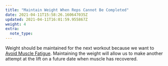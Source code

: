 ```yaml
---
title: "Maintain Weight When Reps Cannot Be Completed"
date: 2021-04-11T15:58:26.160647035Z
updated: 2021-04-11T16:01:59.955867Z
weight: 4
extra:
  note_type:  
---
```


Weight should be maintained for the next workout because we want to [Avoid Muscle Fatigue](@/garden/weightlifting/avoid-muscle-fatigue.md). Maintaining the weight will allow us to make another attempt at the lift on a future date when muscle has recovered.


